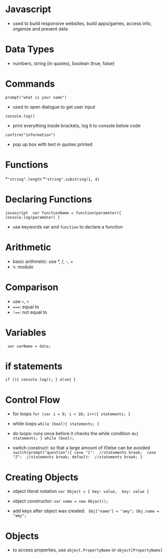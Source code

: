 # Javascript 

* used to build responsive websites, build apps/games, access info, organize and present data 

# Data Types 
* numbers, string (in quotes), boolean (true, false)

# Commands
`prompt("what is your name")`
* used to open dialogue to get user input

`console.log()`
* print everything inside brackets, log it to console below code

`confirm("information")`
* pop up box with text in quotes printed 

# Functions 
*`"string".length`
*`"string".substring(1, 4)`

# Declaring Functions 
``javascript 
var functionName = function(parameter){
		console.log(parameter)
}
``
* use keywords var and `function` to declare a function

# Arithmetic 
* basic arithmetic: use *, /, -, +
* `%`: modulo 

# Comparison 
* use `>`, `<` 
* `===`: equal to
* `!==`: not equal to 

# Variables 
` var varName = data;`

# if statements 
``if (){
		console.log();
}
else{
}``

# Control Flow
* for loops 
``
for (var i = 0; i < 10; i++){
    statements;
}
``

* while loops
``
while (bool){
    statements;
}
``
* do loops: runs once before it checks the while condition
``do{
    statements;
} while (bool); 
``

* switch construct: so that a large amount of if/else can be avoided 
``
switch(prompt("question"){
case "1": 
    //statements
    break; 
case "2": 
    //statements
    break;
default: 
    //statements
    break;
}
``

# Creating Objects
* object literal notation
``var Object = {
    key: value, 
    key: value
}
``

* object constructor: `var name = new Object();`
* add keys after object was created: 
`` 
Obj["name"] = "amy";
Obj.name = "amy";
``

# Objects 
* to access properties, use `object.PropertyName` or `object[PropertyName]`




